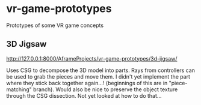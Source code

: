 # vr-game-prototypes
 Prototypes of some VR game concepts



## 3D Jigsaw

http://127.0.0.1:8000/AframeProjects/vr-game-prototypes/3d-jigsaw/

Uses CSG to decompose the 3D model into parts.
Rays from controllers can be used to grab the pieces and move them.
I didn't yet implement the part where they stick back together again...!  (beginnings of this are in "piece-matching" branch).
Would also be nice to preserve the object texture through the CSG dissection.  Not yet looked at how to do that...
